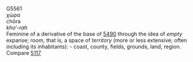<body>
  <p>G5561<br>  χώρα  <br> chōra  <br><i>kho‘-rah </i><br>Feminine of a derivative of the base of <a href="g5490.htm">5490</a> through the idea of <i>empty</i> expanse; <i>room</i>, that is, a space of <i>territory</i> (more or less extensive; often including its inhabitants): - coast, county, fields, grounds, land, region. Compare <a href="g5117.htm">5117</a> <br></p>
 </body>